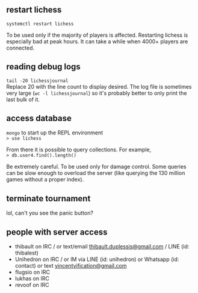 ## restart lichess

`systemctl restart lichess`

To be used only if the majority of players is affected. Restarting lichess is especially bad at peak hours. It can take a while when 4000+ players are connected.


## reading debug logs

`tail -20 lichessjournal`  
Replace 20 with the line count to display desired. The log file is sometimes very large (`wc -l lichessjournal`) so it's probably better to only print the last bulk of it.

## access database

`mongo` to start up the REPL environment  
`> use lichess`  

From there it is possible to query collections. For example,  
`> db.user4.find().length()`

Be extremely careful. To be used only for damage control. Some queries can be slow enough to overload the server (like querying the 130 million games without a proper index).

## terminate tournament

lol, can't you see the panic button?

## people with server access

- thibault on IRC / or text/email thibault.duplessis@gmail.com / LINE (id: thibalest)
- Unihedron on IRC / or IM via LINE (id: unihedron) or Whatsapp (id: contact) or text vincentyification@gmail.com
- flugsio on IRC
- lukhas on IRC
- revoof on IRC